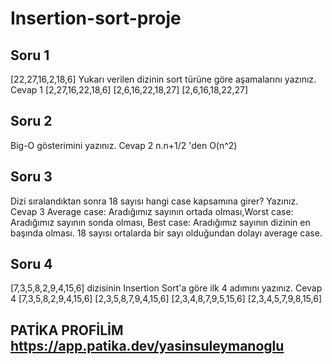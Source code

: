 # Insertion-sort-proje
## Soru 1
[22,27,16,2,18,6]
Yukarı verilen dizinin sort türüne göre aşamalarını yazınız.
Cevap 1
[2,27,16,22,18,6]
[2,6,16,22,18,27]
[2,6,16,18,22,27]
## Soru 2
Big-O gösterimini yazınız.
Cevap 2
n.n+1/2 'den O(n^2)
## Soru 3
Dizi sıralandıktan sonra 18 sayısı hangi case kapsamına girer? Yazınız.
Cevap 3
Average case: Aradığımız sayının ortada olması,Worst case: Aradığımız sayının sonda olması, Best case: Aradığımız sayının dizinin en başında olması.
18 sayısı ortalarda bir sayı olduğundan dolayı average case.
## Soru 4
[7,3,5,8,2,9,4,15,6] dizisinin Insertion Sort'a göre ilk 4 adımını yazınız.
Cevap 4
[7,3,5,8,2,9,4,15,6]
[2,3,5,8,7,9,4,15,6]
[2,3,4,8,7,9,5,15,6]
[2,3,4,5,7,9,8,15,6]
## PATİKA PROFİLİM https://app.patika.dev/yasinsuleymanoglu
